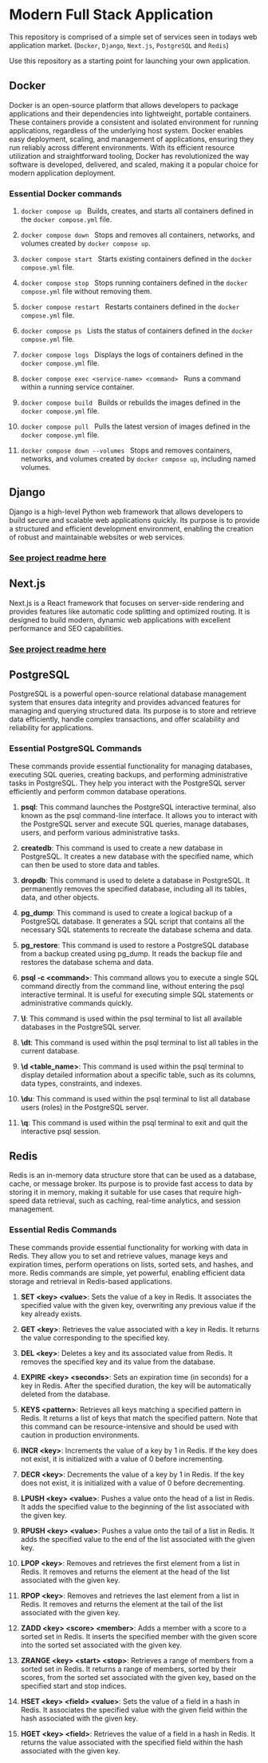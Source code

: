 # Modern Full Stack Application
This repository is comprised of a simple set of services seen in todays web application market. (`Docker`, `Django`, `Next.js`, `PostgreSQL` and `Redis`) 

Use this repository as a starting point for launching your own application.

## Docker
Docker is an open-source platform that allows developers to package applications and their dependencies into lightweight, portable containers. These containers provide a consistent and isolated environment for running applications, regardless of the underlying host system. Docker enables easy deployment, scaling, and management of applications, ensuring they run reliably across different environments. With its efficient resource utilization and straightforward tooling, Docker has revolutionized the way software is developed, delivered, and scaled, making it a popular choice for modern application deployment.

### Essential Docker commands
1. `docker compose up ` Builds, creates, and starts all containers defined in the `docker compose.yml` file.

2. `docker compose down ` Stops and removes all containers, networks, and volumes created by `docker compose up`.

3. `docker compose start ` Starts existing containers defined in the `docker compose.yml` file.

4. `docker compose stop ` Stops running containers defined in the `docker compose.yml` file without removing them.

5. `docker compose restart ` Restarts containers defined in the `docker compose.yml` file.

6. `docker compose ps ` Lists the status of containers defined in the `docker compose.yml` file.

7. `docker compose logs ` Displays the logs of containers defined in the `docker compose.yml` file.

8. `docker compose exec <service-name> <command> ` Runs a command within a running service container.

9. `docker compose build ` Builds or rebuilds the images defined in the `docker compose.yml` file.

10. `docker compose pull ` Pulls the latest version of images defined in the `docker compose.yml` file.

11. `docker compose down --volumes ` Stops and removes containers, networks, and volumes created by `docker compose up`, including named volumes.

## Django
Django is a high-level Python web framework that allows developers to build secure and scalable web applications quickly. Its purpose is to provide a structured and efficient development environment, enabling the creation of robust and maintainable websites or web services. 
### [See project readme here](https://github.com/piqueprototype/modern_full_stack/tree/main/backend)

## Next.js
Next.js is a React framework that focuses on server-side rendering and provides features like automatic code splitting and optimized routing. It is designed to build modern, dynamic web applications with excellent performance and SEO capabilities. 
### [See project readme here](https://github.com/piqueprototype/modern_full_stack/tree/main/frontend)

## PostgreSQL
PostgreSQL is a powerful open-source relational database management system that ensures data integrity and provides advanced features for managing and querying structured data. Its purpose is to store and retrieve data efficiently, handle complex transactions, and offer scalability and reliability for applications. 

### Essential PostgreSQL Commands
These commands provide essential functionality for managing databases, executing SQL queries, creating backups, and performing administrative tasks in PostgreSQL. They help you interact with the PostgreSQL server efficiently and perform common database operations.

1. **psql**: This command launches the PostgreSQL interactive terminal, also known as the psql command-line interface. It allows you to interact with the PostgreSQL server and execute SQL queries, manage databases, users, and perform various administrative tasks.

2. **createdb**: This command is used to create a new database in PostgreSQL. It creates a new database with the specified name, which can then be used to store data and tables.

3. **dropdb**: This command is used to delete a database in PostgreSQL. It permanently removes the specified database, including all its tables, data, and other objects.

4. **pg_dump**: This command is used to create a logical backup of a PostgreSQL database. It generates a SQL script that contains all the necessary SQL statements to recreate the database schema and data.

5. **pg_restore**: This command is used to restore a PostgreSQL database from a backup created using pg_dump. It reads the backup file and restores the database schema and data.

6. **psql -c \<command>**: This command allows you to execute a single SQL command directly from the command line, without entering the psql interactive terminal. It is useful for executing simple SQL statements or administrative commands quickly.

7. **\l**: This command is used within the psql terminal to list all available databases in the PostgreSQL server.

8. **\dt**: This command is used within the psql terminal to list all tables in the current database.

9. **\d \<table_name>**: This command is used within the psql terminal to display detailed information about a specific table, such as its columns, data types, constraints, and indexes.

10. **\du**: This command is used within the psql terminal to list all database users (roles) in the PostgreSQL server.

11. **\q**: This command is used within the psql terminal to exit and quit the interactive psql session.

## Redis
Redis is an in-memory data structure store that can be used as a database, cache, or message broker. Its purpose is to provide fast access to data by storing it in memory, making it suitable for use cases that require high-speed data retrieval, such as caching, real-time analytics, and session management.

### Essential Redis Commands
These commands provide essential functionality for working with data in Redis. They allow you to set and retrieve values, manage keys and expiration times, perform operations on lists, sorted sets, and hashes, and more. Redis commands are simple, yet powerful, enabling efficient data storage and retrieval in Redis-based applications.

1. **SET \<key> \<value>**: Sets the value of a key in Redis. It associates the specified value with the given key, overwriting any previous value if the key already exists.

2. **GET \<key>**: Retrieves the value associated with a key in Redis. It returns the value corresponding to the specified key.

3. **DEL \<key>**: Deletes a key and its associated value from Redis. It removes the specified key and its value from the database.

4. **EXPIRE \<key> \<seconds>**: Sets an expiration time (in seconds) for a key in Redis. After the specified duration, the key will be automatically deleted from the database.

5. **KEYS \<pattern>**: Retrieves all keys matching a specified pattern in Redis. It returns a list of keys that match the specified pattern. Note that this command can be resource-intensive and should be used with caution in production environments.

6. **INCR \<key>**: Increments the value of a key by 1 in Redis. If the key does not exist, it is initialized with a value of 0 before incrementing.

7. **DECR \<key>**: Decrements the value of a key by 1 in Redis. If the key does not exist, it is initialized with a value of 0 before decrementing.

8. **LPUSH \<key> \<value>**: Pushes a value onto the head of a list in Redis. It adds the specified value to the beginning of the list associated with the given key.

9. **RPUSH \<key> \<value>**: Pushes a value onto the tail of a list in Redis. It adds the specified value to the end of the list associated with the given key.

10. **LPOP \<key>**: Removes and retrieves the first element from a list in Redis. It removes and returns the element at the head of the list associated with the given key.

11. **RPOP \<key>**: Removes and retrieves the last element from a list in Redis. It removes and returns the element at the tail of the list associated with the given key.

12. **ZADD \<key> \<score> \<member>**: Adds a member with a score to a sorted set in Redis. It inserts the specified member with the given score into the sorted set associated with the given key.

13. **ZRANGE \<key> \<start> \<stop>**: Retrieves a range of members from a sorted set in Redis. It returns a range of members, sorted by their scores, from the sorted set associated with the given key, based on the specified start and stop indices.

14. **HSET \<key> \<field> \<value>**: Sets the value of a field in a hash in Redis. It associates the specified value with the given field within the hash associated with the given key.

15. **HGET \<key> \<field>**: Retrieves the value of a field in a hash in Redis. It returns the value associated with the specified field within the hash associated with the given key.
